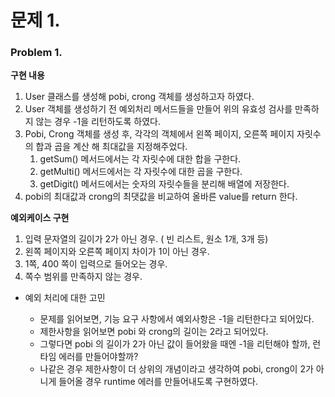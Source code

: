 # 문제 1.

### **Problem 1.**

**구현 내용**

1. User 클래스를 생성해 pobi, crong 객체를 생성하고자 하였다.
2. User 객체를 생성하기 전 예외처리 메서드들을 만들어 위의 유효성 검사를 만족하지 않는 경우 -1을 리턴하도록 하였다.
3. Pobi, Crong 객체를 생성 후, 각각의 객체에서 왼쪽 페이지, 오른쪽 페이지 자릿수의 합과 곱을 계산 해 최대값을 지정해주었다.
   1. getSum() 메서드에서는 각 자릿수에 대한 합을 구한다.
   2. getMulti() 메서드에서는 각 자릿수에 대한 곱을 구한다.
   3. getDigit() 메서드에서는 숫자의 자릿수들을 분리해 배열에 저장한다.
4. pobi의 최대값과 crong의 최댓값을 비교하여 올바른 value를 return 한다.

**예외케이스 구현**

1. 입력 문자열의 길이가 2가 아닌 경우. ( 빈 리스트, 원소 1개, 3개 등)
2. 왼쪽 페이지와 오른쪽 페이지 차이가 1이 아닌 경우.
3. 1쪽, 400 쪽이 입력으로 들어오는 경우.
4. 쪽수 범위를 만족하지 않는 경우.

- 예외 처리에 대한 고민

  - 문제를 읽어보면, 기능 요구 사항에서 예외사항은 -1을 리턴한다고 되어있다.
  - 제한사항을 읽어보면 pobi 와 crong의 길이는 2라고 되어있다.
  - 그렇다면 pobi 의 길이가 2가 아닌 값이 들어왔을 때엔 -1을 리턴해야 할까, 런타임 에러를 만들어야할까?
  - 나같은 경우 제한사항이 더 상위의 개념이라고 생각하여 pobi, crong이 2가 아니게 들어올 경우 runtime 에러를 만들어내도록 구현하였다.